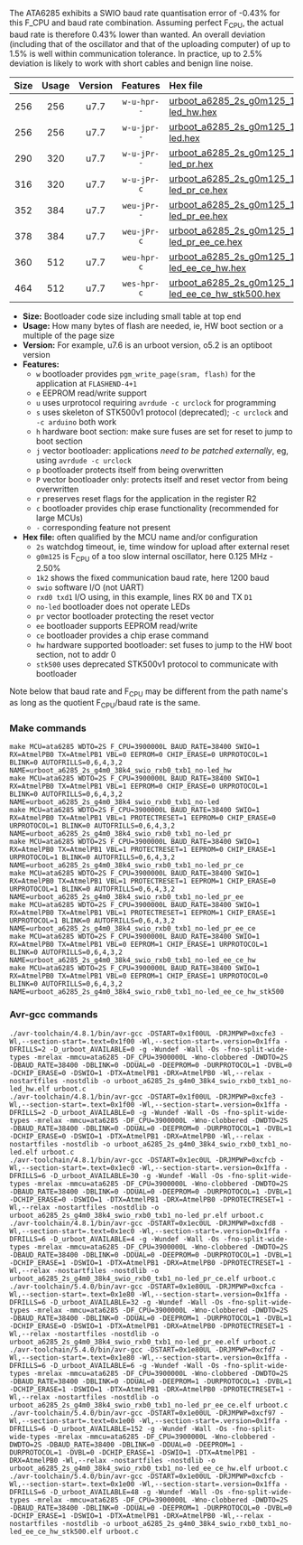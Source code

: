 The ATA6285 exhibits a SWIO baud rate quantisation error of -0.43% for this F_CPU and baud rate combination. Assuming perfect F<sub>CPU</sub>, the actual baud rate is therefore 0.43% lower than wanted. An overall deviation (including that of the oscillator and that of the uploading computer) of up to 1.5% is well within communication tolerance. In practice, up to 2.5% deviation is likely to work with short cables and benign line noise.

|Size|Usage|Version|Features|Hex file|
|:-:|:-:|:-:|:-:|:--|
|256|256|u7.7|`w-u-hpr--`|[urboot_a6285_2s_g0m125_1k2_swio_rxb0_txb1_no-led_hw.hex](https://raw.githubusercontent.com/stefanrueger/urboot.hex/main/u7.7/mcus/ata6285/watchdog_2_s/internal_oscillator_g-2.50%25/%2B0m125000_hz/%2B%2B%2B1k2_baud/swio_rxb0_txb1/no-led/urboot_a6285_2s_g0m125_1k2_swio_rxb0_txb1_no-led_hw.hex)|
|256|256|u7.7|`w-u-jpr--`|[urboot_a6285_2s_g0m125_1k2_swio_rxb0_txb1_no-led.hex](https://raw.githubusercontent.com/stefanrueger/urboot.hex/main/u7.7/mcus/ata6285/watchdog_2_s/internal_oscillator_g-2.50%25/%2B0m125000_hz/%2B%2B%2B1k2_baud/swio_rxb0_txb1/no-led/urboot_a6285_2s_g0m125_1k2_swio_rxb0_txb1_no-led.hex)|
|290|320|u7.7|`w-u-jPr--`|[urboot_a6285_2s_g0m125_1k2_swio_rxb0_txb1_no-led_pr.hex](https://raw.githubusercontent.com/stefanrueger/urboot.hex/main/u7.7/mcus/ata6285/watchdog_2_s/internal_oscillator_g-2.50%25/%2B0m125000_hz/%2B%2B%2B1k2_baud/swio_rxb0_txb1/no-led/urboot_a6285_2s_g0m125_1k2_swio_rxb0_txb1_no-led_pr.hex)|
|316|320|u7.7|`w-u-jPr-c`|[urboot_a6285_2s_g0m125_1k2_swio_rxb0_txb1_no-led_pr_ce.hex](https://raw.githubusercontent.com/stefanrueger/urboot.hex/main/u7.7/mcus/ata6285/watchdog_2_s/internal_oscillator_g-2.50%25/%2B0m125000_hz/%2B%2B%2B1k2_baud/swio_rxb0_txb1/no-led/urboot_a6285_2s_g0m125_1k2_swio_rxb0_txb1_no-led_pr_ce.hex)|
|352|384|u7.7|`weu-jPr--`|[urboot_a6285_2s_g0m125_1k2_swio_rxb0_txb1_no-led_pr_ee.hex](https://raw.githubusercontent.com/stefanrueger/urboot.hex/main/u7.7/mcus/ata6285/watchdog_2_s/internal_oscillator_g-2.50%25/%2B0m125000_hz/%2B%2B%2B1k2_baud/swio_rxb0_txb1/no-led/urboot_a6285_2s_g0m125_1k2_swio_rxb0_txb1_no-led_pr_ee.hex)|
|378|384|u7.7|`weu-jPr-c`|[urboot_a6285_2s_g0m125_1k2_swio_rxb0_txb1_no-led_pr_ee_ce.hex](https://raw.githubusercontent.com/stefanrueger/urboot.hex/main/u7.7/mcus/ata6285/watchdog_2_s/internal_oscillator_g-2.50%25/%2B0m125000_hz/%2B%2B%2B1k2_baud/swio_rxb0_txb1/no-led/urboot_a6285_2s_g0m125_1k2_swio_rxb0_txb1_no-led_pr_ee_ce.hex)|
|360|512|u7.7|`weu-hpr-c`|[urboot_a6285_2s_g0m125_1k2_swio_rxb0_txb1_no-led_ee_ce_hw.hex](https://raw.githubusercontent.com/stefanrueger/urboot.hex/main/u7.7/mcus/ata6285/watchdog_2_s/internal_oscillator_g-2.50%25/%2B0m125000_hz/%2B%2B%2B1k2_baud/swio_rxb0_txb1/no-led/urboot_a6285_2s_g0m125_1k2_swio_rxb0_txb1_no-led_ee_ce_hw.hex)|
|464|512|u7.7|`wes-hpr-c`|[urboot_a6285_2s_g0m125_1k2_swio_rxb0_txb1_no-led_ee_ce_hw_stk500.hex](https://raw.githubusercontent.com/stefanrueger/urboot.hex/main/u7.7/mcus/ata6285/watchdog_2_s/internal_oscillator_g-2.50%25/%2B0m125000_hz/%2B%2B%2B1k2_baud/swio_rxb0_txb1/no-led/urboot_a6285_2s_g0m125_1k2_swio_rxb0_txb1_no-led_ee_ce_hw_stk500.hex)|

- **Size:** Bootloader code size including small table at top end
- **Usage:** How many bytes of flash are needed, ie, HW boot section or a multiple of the page size
- **Version:** For example, u7.6 is an urboot version, o5.2 is an optiboot version
- **Features:**
  + `w` bootloader provides `pgm_write_page(sram, flash)` for the application at `FLASHEND-4+1`
  + `e` EEPROM read/write support
  + `u` uses urprotocol requiring `avrdude -c urclock` for programming
  + `s` uses skeleton of STK500v1 protocol (deprecated); `-c urclock` and `-c arduino` both work
  + `h` hardware boot section: make sure fuses are set for reset to jump to boot section
  + `j` vector bootloader: applications *need to be patched externally*, eg, using `avrdude -c urclock`
  + `p` bootloader protects itself from being overwritten
  + `P` vector bootloader only: protects itself and reset vector from being overwritten
  + `r` preserves reset flags for the application in the register R2
  + `c` bootloader provides chip erase functionality (recommended for large MCUs)
  + `-` corresponding feature not present
- **Hex file:** often qualified by the MCU name and/or configuration
  + `2s` watchdog timeout, ie, time window for upload after external reset
  + `g0m125` is F<sub>CPU</sub> of a too slow internal oscillator, here 0.125 MHz - 2.50%
  + `1k2` shows the fixed communication baud rate, here 1200 baud
  + `swio` software I/O (not UART)
  + `rxd0 txd1` I/O using, in this example, lines RX `D0` and TX `D1`
  + `no-led` bootloader does not operate LEDs
  + `pr` vector bootloader protecting the reset vector
  + `ee` bootloader supports EEPROM read/write
  + `ce` bootloader provides a chip erase command
  + `hw` hardware supported bootloader: set fuses to jump to the HW boot section, not to addr 0
  + `stk500` uses deprecated STK500v1 protocol to communicate with bootloader


Note below that baud rate and F<sub>CPU</sub> may be different from the path name's as long as the quotient F<sub>CPU</sub>/baud rate is the same.

### Make commands
```
make MCU=ata6285 WDTO=2S F_CPU=3900000L BAUD_RATE=38400 SWIO=1 RX=AtmelPB0 TX=AtmelPB1 VBL=0 EEPROM=0 CHIP_ERASE=0 URPROTOCOL=1 BLINK=0 AUTOFRILLS=0,6,4,3,2 NAME=urboot_a6285_2s_g4m0_38k4_swio_rxb0_txb1_no-led_hw
make MCU=ata6285 WDTO=2S F_CPU=3900000L BAUD_RATE=38400 SWIO=1 RX=AtmelPB0 TX=AtmelPB1 VBL=1 EEPROM=0 CHIP_ERASE=0 URPROTOCOL=1 BLINK=0 AUTOFRILLS=0,6,4,3,2 NAME=urboot_a6285_2s_g4m0_38k4_swio_rxb0_txb1_no-led
make MCU=ata6285 WDTO=2S F_CPU=3900000L BAUD_RATE=38400 SWIO=1 RX=AtmelPB0 TX=AtmelPB1 VBL=1 PROTECTRESET=1 EEPROM=0 CHIP_ERASE=0 URPROTOCOL=1 BLINK=0 AUTOFRILLS=0,6,4,3,2 NAME=urboot_a6285_2s_g4m0_38k4_swio_rxb0_txb1_no-led_pr
make MCU=ata6285 WDTO=2S F_CPU=3900000L BAUD_RATE=38400 SWIO=1 RX=AtmelPB0 TX=AtmelPB1 VBL=1 PROTECTRESET=1 EEPROM=0 CHIP_ERASE=1 URPROTOCOL=1 BLINK=0 AUTOFRILLS=0,6,4,3,2 NAME=urboot_a6285_2s_g4m0_38k4_swio_rxb0_txb1_no-led_pr_ce
make MCU=ata6285 WDTO=2S F_CPU=3900000L BAUD_RATE=38400 SWIO=1 RX=AtmelPB0 TX=AtmelPB1 VBL=1 PROTECTRESET=1 EEPROM=1 CHIP_ERASE=0 URPROTOCOL=1 BLINK=0 AUTOFRILLS=0,6,4,3,2 NAME=urboot_a6285_2s_g4m0_38k4_swio_rxb0_txb1_no-led_pr_ee
make MCU=ata6285 WDTO=2S F_CPU=3900000L BAUD_RATE=38400 SWIO=1 RX=AtmelPB0 TX=AtmelPB1 VBL=1 PROTECTRESET=1 EEPROM=1 CHIP_ERASE=1 URPROTOCOL=1 BLINK=0 AUTOFRILLS=0,6,4,3,2 NAME=urboot_a6285_2s_g4m0_38k4_swio_rxb0_txb1_no-led_pr_ee_ce
make MCU=ata6285 WDTO=2S F_CPU=3900000L BAUD_RATE=38400 SWIO=1 RX=AtmelPB0 TX=AtmelPB1 VBL=0 EEPROM=1 CHIP_ERASE=1 URPROTOCOL=1 BLINK=0 AUTOFRILLS=0,6,4,3,2 NAME=urboot_a6285_2s_g4m0_38k4_swio_rxb0_txb1_no-led_ee_ce_hw
make MCU=ata6285 WDTO=2S F_CPU=3900000L BAUD_RATE=38400 SWIO=1 RX=AtmelPB0 TX=AtmelPB1 VBL=0 EEPROM=1 CHIP_ERASE=1 URPROTOCOL=0 BLINK=0 AUTOFRILLS=0,6,4,3,2 NAME=urboot_a6285_2s_g4m0_38k4_swio_rxb0_txb1_no-led_ee_ce_hw_stk500
```

### Avr-gcc commands
```
./avr-toolchain/4.8.1/bin/avr-gcc -DSTART=0x1f00UL -DRJMPWP=0xcfe3 -Wl,--section-start=.text=0x1f00 -Wl,--section-start=.version=0x1ffa -DFRILLS=2 -D_urboot_AVAILABLE=0 -g -Wundef -Wall -Os -fno-split-wide-types -mrelax -mmcu=ata6285 -DF_CPU=3900000L -Wno-clobbered -DWDTO=2S -DBAUD_RATE=38400 -DBLINK=0 -DDUAL=0 -DEEPROM=0 -DURPROTOCOL=1 -DVBL=0 -DCHIP_ERASE=0 -DSWIO=1 -DTX=AtmelPB1 -DRX=AtmelPB0 -Wl,--relax -nostartfiles -nostdlib -o urboot_a6285_2s_g4m0_38k4_swio_rxb0_txb1_no-led_hw.elf urboot.c
./avr-toolchain/4.8.1/bin/avr-gcc -DSTART=0x1f00UL -DRJMPWP=0xcfe3 -Wl,--section-start=.text=0x1f00 -Wl,--section-start=.version=0x1ffa -DFRILLS=2 -D_urboot_AVAILABLE=0 -g -Wundef -Wall -Os -fno-split-wide-types -mrelax -mmcu=ata6285 -DF_CPU=3900000L -Wno-clobbered -DWDTO=2S -DBAUD_RATE=38400 -DBLINK=0 -DDUAL=0 -DEEPROM=0 -DURPROTOCOL=1 -DVBL=1 -DCHIP_ERASE=0 -DSWIO=1 -DTX=AtmelPB1 -DRX=AtmelPB0 -Wl,--relax -nostartfiles -nostdlib -o urboot_a6285_2s_g4m0_38k4_swio_rxb0_txb1_no-led.elf urboot.c
./avr-toolchain/4.8.1/bin/avr-gcc -DSTART=0x1ec0UL -DRJMPWP=0xcfcb -Wl,--section-start=.text=0x1ec0 -Wl,--section-start=.version=0x1ffa -DFRILLS=6 -D_urboot_AVAILABLE=30 -g -Wundef -Wall -Os -fno-split-wide-types -mrelax -mmcu=ata6285 -DF_CPU=3900000L -Wno-clobbered -DWDTO=2S -DBAUD_RATE=38400 -DBLINK=0 -DDUAL=0 -DEEPROM=0 -DURPROTOCOL=1 -DVBL=1 -DCHIP_ERASE=0 -DSWIO=1 -DTX=AtmelPB1 -DRX=AtmelPB0 -DPROTECTRESET=1 -Wl,--relax -nostartfiles -nostdlib -o urboot_a6285_2s_g4m0_38k4_swio_rxb0_txb1_no-led_pr.elf urboot.c
./avr-toolchain/4.8.1/bin/avr-gcc -DSTART=0x1ec0UL -DRJMPWP=0xcfd8 -Wl,--section-start=.text=0x1ec0 -Wl,--section-start=.version=0x1ffa -DFRILLS=6 -D_urboot_AVAILABLE=4 -g -Wundef -Wall -Os -fno-split-wide-types -mrelax -mmcu=ata6285 -DF_CPU=3900000L -Wno-clobbered -DWDTO=2S -DBAUD_RATE=38400 -DBLINK=0 -DDUAL=0 -DEEPROM=0 -DURPROTOCOL=1 -DVBL=1 -DCHIP_ERASE=1 -DSWIO=1 -DTX=AtmelPB1 -DRX=AtmelPB0 -DPROTECTRESET=1 -Wl,--relax -nostartfiles -nostdlib -o urboot_a6285_2s_g4m0_38k4_swio_rxb0_txb1_no-led_pr_ce.elf urboot.c
./avr-toolchain/5.4.0/bin/avr-gcc -DSTART=0x1e80UL -DRJMPWP=0xcfca -Wl,--section-start=.text=0x1e80 -Wl,--section-start=.version=0x1ffa -DFRILLS=6 -D_urboot_AVAILABLE=32 -g -Wundef -Wall -Os -fno-split-wide-types -mrelax -mmcu=ata6285 -DF_CPU=3900000L -Wno-clobbered -DWDTO=2S -DBAUD_RATE=38400 -DBLINK=0 -DDUAL=0 -DEEPROM=1 -DURPROTOCOL=1 -DVBL=1 -DCHIP_ERASE=0 -DSWIO=1 -DTX=AtmelPB1 -DRX=AtmelPB0 -DPROTECTRESET=1 -Wl,--relax -nostartfiles -nostdlib -o urboot_a6285_2s_g4m0_38k4_swio_rxb0_txb1_no-led_pr_ee.elf urboot.c
./avr-toolchain/5.4.0/bin/avr-gcc -DSTART=0x1e80UL -DRJMPWP=0xcfd7 -Wl,--section-start=.text=0x1e80 -Wl,--section-start=.version=0x1ffa -DFRILLS=6 -D_urboot_AVAILABLE=6 -g -Wundef -Wall -Os -fno-split-wide-types -mrelax -mmcu=ata6285 -DF_CPU=3900000L -Wno-clobbered -DWDTO=2S -DBAUD_RATE=38400 -DBLINK=0 -DDUAL=0 -DEEPROM=1 -DURPROTOCOL=1 -DVBL=1 -DCHIP_ERASE=1 -DSWIO=1 -DTX=AtmelPB1 -DRX=AtmelPB0 -DPROTECTRESET=1 -Wl,--relax -nostartfiles -nostdlib -o urboot_a6285_2s_g4m0_38k4_swio_rxb0_txb1_no-led_pr_ee_ce.elf urboot.c
./avr-toolchain/5.4.0/bin/avr-gcc -DSTART=0x1e00UL -DRJMPWP=0xcf97 -Wl,--section-start=.text=0x1e00 -Wl,--section-start=.version=0x1ffa -DFRILLS=6 -D_urboot_AVAILABLE=152 -g -Wundef -Wall -Os -fno-split-wide-types -mrelax -mmcu=ata6285 -DF_CPU=3900000L -Wno-clobbered -DWDTO=2S -DBAUD_RATE=38400 -DBLINK=0 -DDUAL=0 -DEEPROM=1 -DURPROTOCOL=1 -DVBL=0 -DCHIP_ERASE=1 -DSWIO=1 -DTX=AtmelPB1 -DRX=AtmelPB0 -Wl,--relax -nostartfiles -nostdlib -o urboot_a6285_2s_g4m0_38k4_swio_rxb0_txb1_no-led_ee_ce_hw.elf urboot.c
./avr-toolchain/5.4.0/bin/avr-gcc -DSTART=0x1e00UL -DRJMPWP=0xcfcb -Wl,--section-start=.text=0x1e00 -Wl,--section-start=.version=0x1ffa -DFRILLS=6 -D_urboot_AVAILABLE=48 -g -Wundef -Wall -Os -fno-split-wide-types -mrelax -mmcu=ata6285 -DF_CPU=3900000L -Wno-clobbered -DWDTO=2S -DBAUD_RATE=38400 -DBLINK=0 -DDUAL=0 -DEEPROM=1 -DURPROTOCOL=0 -DVBL=0 -DCHIP_ERASE=1 -DSWIO=1 -DTX=AtmelPB1 -DRX=AtmelPB0 -Wl,--relax -nostartfiles -nostdlib -o urboot_a6285_2s_g4m0_38k4_swio_rxb0_txb1_no-led_ee_ce_hw_stk500.elf urboot.c
```

